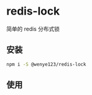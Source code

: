 # redis-lock

简单的 redis 分布式锁

## 安装

```bash
npm i -S @wenye123/redis-lock
```

## 使用

```javascript
```
